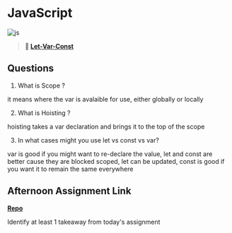 # JavaScript

![js](https://bcw.blob.core.windows.net/public/img/courses/js.gif)

> **📖 [Let-Var-Const](https://codeworksacademy.com/fs-student-guide/resources/wk2/01-Let-Var-Const)**

## Questions

1. What is Scope ?

it means where the var is avalaible for use, either globally or locally

2. What is Hoisting ?

hoisting takes a var declaration and brings it to the top of the scope 

3. In what cases might you use let vs const vs var?

var is good if you might want to re-declare the value, let and const are better cause they are blocked scoped, let can be updated, const is good if you want it to remain the same everywhere

## Afternoon Assignment Link

**[Repo](https://github.com/BrendenVanPatten/game1)**

Identify at least 1 takeaway from today's assignment
